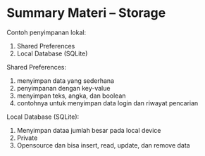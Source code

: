 # Summary Materi – Storage

Contoh penyimpanan lokal:

1. Shared Preferences
2. Local Database (SQLite)

Shared Preferences:

1. menyimpan data yang sederhana
2. penyimpanan dengan key-value
3. menyimpan teks, angka, dan boolean
4. contohnya untuk menyimpan data login dan riwayat pencarian

Local Database (SQLite):

1. Menyimpan dataa jumlah besar pada local device
2. Private
3. Opensource dan bisa insert, read, update, dan remove data
